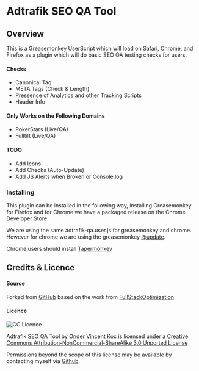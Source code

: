 # Adtrafik SEO QA Tool

## Overview

This is a Greasemonkey UserScript which will load on Safari, Chrome, and Firefox as a plugin which will do basic SEO QA testing checks for users.

#### Checks
* Canonical Tag
* META Tags (Check & Length)
* Pressence of Analytics and other Tracking Scripts
* Header Info

#### Only Works on the Following Domains
* PokerStars (Live/QA)
* Fulltilt (Live/QA)

#### TODO
* Add Icons
* Add Checks (Auto-Update)
* Add JS Alerts when Broken or Console.log

### Installing
This plugin can be installed in the following way, installing Greasemonkey for Firefox and for Chrome we have a packaged release on the Chrome Developer Store.

We are using the same adtrafik-qa.user.js for greasemonkey and chrome. However for chrome we are using the greasemonkey [@update](http://sourceforge.net/apps/mediawiki/greasemonkey/index.php?title=Metadata_Block#.40updateURL).

Chrome users should install [Tapermonkey](https://chrome.google.com/webstore/detail/tampermonkey/dhdgffkkebhmkfjojejmpbldmpobfkfo?hl=en)

## Credits & Licence
#### Source
Forked from [GitHub](https://github.com/hg-lr/SEO-chrome-user-script) based on the work from [FullStackOptimization](http://www.fullstackoptimization.com/b/canonical-robots-meta-user-script)

#### Licence
![CC Licence](http://i.creativecommons.org/l/by-nc-sa/3.0/80x15.png)

Adtrafik SEO QA Tool by [Onder Vincent Koc](http://github.com/koconder) is licensed under a [Creative Commons Attribution-NonCommercial-ShareAlike 3.0 Unported License](http://creativecommons.org/licenses/by-nc-sa/3.0/deed.en_US)

Permissions beyond the scope of this license may be available by contacting myself via [Github](http://github.com/koconder).